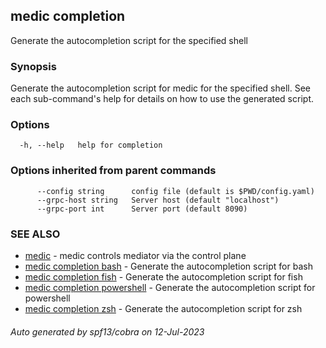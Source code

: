 ## medic completion

Generate the autocompletion script for the specified shell

### Synopsis

Generate the autocompletion script for medic for the specified shell.
See each sub-command's help for details on how to use the generated script.


### Options

```
  -h, --help   help for completion
```

### Options inherited from parent commands

```
      --config string      config file (default is $PWD/config.yaml)
      --grpc-host string   Server host (default "localhost")
      --grpc-port int      Server port (default 8090)
```

### SEE ALSO

* [medic](medic.md)	 - medic controls mediator via the control plane
* [medic completion bash](medic_completion_bash.md)	 - Generate the autocompletion script for bash
* [medic completion fish](medic_completion_fish.md)	 - Generate the autocompletion script for fish
* [medic completion powershell](medic_completion_powershell.md)	 - Generate the autocompletion script for powershell
* [medic completion zsh](medic_completion_zsh.md)	 - Generate the autocompletion script for zsh

###### Auto generated by spf13/cobra on 12-Jul-2023
